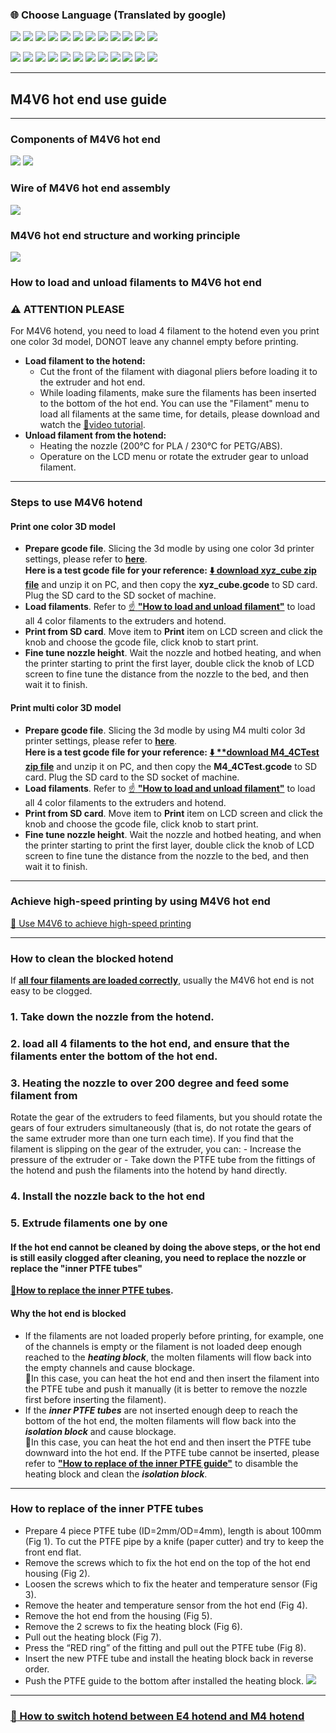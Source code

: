 ### :globe_with_meridians: Choose Language (Translated by google)
[![](../../../lanpic/ES.png)](https://github-com.translate.goog/ZONESTAR3D/Upgrade-kit-guide/tree/main/HOTEND/M4%20%204-IN-1-OUT%20Mixing%20Color%20Hotend/M4_V6?_x_tr_sl=en&_x_tr_tl=es)
[![](../../../lanpic/PT.png)](https://github-com.translate.goog/ZONESTAR3D/Upgrade-kit-guide/tree/main/HOTEND/M4%20%204-IN-1-OUT%20Mixing%20Color%20Hotend/M4_V6?_x_tr_sl=en&_x_tr_tl=pt)
[![](../../../lanpic/FR.png)](https://github-com.translate.goog/ZONESTAR3D/Upgrade-kit-guide/tree/main/HOTEND/M4%20%204-IN-1-OUT%20Mixing%20Color%20Hotend/M4_V6?_x_tr_sl=en&_x_tr_tl=fr)
[![](../../../lanpic/DE.png)](https://github-com.translate.goog/ZONESTAR3D/Upgrade-kit-guide/tree/main/HOTEND/M4%20%204-IN-1-OUT%20Mixing%20Color%20Hotend/M4_V6?_x_tr_sl=en&_x_tr_tl=de)
[![](../../../lanpic/IT.png)](https://github-com.translate.goog/ZONESTAR3D/Upgrade-kit-guide/tree/main/HOTEND/M4%20%204-IN-1-OUT%20Mixing%20Color%20Hotend/M4_V6?_x_tr_sl=en&_x_tr_tl=it)
[![](../../../lanpic/SW.png)](https://github-com.translate.goog/ZONESTAR3D/Upgrade-kit-guide/tree/main/HOTEND/M4%20%204-IN-1-OUT%20Mixing%20Color%20Hotend/M4_V6?_x_tr_sl=en&_x_tr_tl=sv)
[![](../../../lanpic/PL.png)](https://github-com.translate.goog/ZONESTAR3D/Upgrade-kit-guide/tree/main/HOTEND/M4%20%204-IN-1-OUT%20Mixing%20Color%20Hotend/M4_V6?_x_tr_sl=en&_x_tr_tl=pl)
[![](../../../lanpic/DK.png)](https://github-com.translate.goog/ZONESTAR3D/Upgrade-kit-guide/tree/main/HOTEND/M4%20%204-IN-1-OUT%20Mixing%20Color%20Hotend/M4_V6?_x_tr_sl=en&_x_tr_tl=da)
[![](../../../lanpic/CZ.png)](https://github-com.translate.goog/ZONESTAR3D/Upgrade-kit-guide/tree/main/HOTEND/M4%20%204-IN-1-OUT%20Mixing%20Color%20Hotend/M4_V6?_x_tr_sl=en&_x_tr_tl=cs)
[![](../../../lanpic/HR.png)](https://github-com.translate.goog/ZONESTAR3D/Upgrade-kit-guide/tree/main/HOTEND/M4%20%204-IN-1-OUT%20Mixing%20Color%20Hotend/M4_V6?_x_tr_sl=en&_x_tr_tl=hr)
[![](../../../lanpic/RO.png)](https://github-com.translate.goog/ZONESTAR3D/Upgrade-kit-guide/tree/main/HOTEND/M4%20%204-IN-1-OUT%20Mixing%20Color%20Hotend/M4_V6?_x_tr_sl=en&_x_tr_tl=ro)
[![](../../../lanpic/SK.png)](https://github-com.translate.goog/ZONESTAR3D/Upgrade-kit-guide/tree/main/HOTEND/M4%20%204-IN-1-OUT%20Mixing%20Color%20Hotend/M4_V6?_x_tr_sl=en&_x_tr_tl=sk)

[![](../../../lanpic/RU.png)](https://github-com.translate.goog/ZONESTAR3D/Upgrade-kit-guide/tree/main/HOTEND/M4%20%204-IN-1-OUT%20Mixing%20Color%20Hotend/M4_V6?_x_tr_sl=en&_x_tr_tl=ru)
[![](../../../lanpic/JP.png)](https://github-com.translate.goog/ZONESTAR3D/Upgrade-kit-guide/tree/main/HOTEND/M4%20%204-IN-1-OUT%20Mixing%20Color%20Hotend/M4_V6?_x_tr_sl=en&_x_tr_tl=ja)
[![](../../../lanpic/KR.png)](https://github-com.translate.goog/ZONESTAR3D/Upgrade-kit-guide/tree/main/HOTEND/M4%20%204-IN-1-OUT%20Mixing%20Color%20Hotend/M4_V6?_x_tr_sl=en&_x_tr_tl=ko)
[![](../../../lanpic/ID.png)](https://github-com.translate.goog/ZONESTAR3D/Upgrade-kit-guide/tree/main/HOTEND/M4%20%204-IN-1-OUT%20Mixing%20Color%20Hotend/M4_V6?_x_tr_sl=en&_x_tr_tl=id)
[![](../../../lanpic/TH.png)](https://github-com.translate.goog/ZONESTAR3D/Upgrade-kit-guide/tree/main/HOTEND/M4%20%204-IN-1-OUT%20Mixing%20Color%20Hotend/M4_V6?_x_tr_sl=en&_x_tr_tl=th)
[![](../../../lanpic/VN.png)](https://github-com.translate.goog/ZONESTAR3D/Upgrade-kit-guide/tree/main/HOTEND/M4%20%204-IN-1-OUT%20Mixing%20Color%20Hotend/M4_V6?_x_tr_sl=en&_x_tr_tl=vi)
[![](../../../lanpic/IL.png)](https://github-com.translate.goog/ZONESTAR3D/Upgrade-kit-guide/tree/main/HOTEND/M4%20%204-IN-1-OUT%20Mixing%20Color%20Hotend/M4_V6?_x_tr_sl=en&_x_tr_tl=iw)
[![](../../../lanpic/SA.png)](https://github-com.translate.goog/ZONESTAR3D/Upgrade-kit-guide/tree/main/HOTEND/M4%20%204-IN-1-OUT%20Mixing%20Color%20Hotend/M4_V6?_x_tr_sl=en&_x_tr_tl=ar)
[![](../../../lanpic/TR.png)](https://github-com.translate.goog/ZONESTAR3D/Upgrade-kit-guide/tree/main/HOTEND/M4%20%204-IN-1-OUT%20Mixing%20Color%20Hotend/M4_V6?_x_tr_sl=en&_x_tr_tl=tr)
[![](../../../lanpic/GR.png)](https://github-com.translate.goog/ZONESTAR3D/Upgrade-kit-guide/tree/main/HOTEND/M4%20%204-IN-1-OUT%20Mixing%20Color%20Hotend/M4_V6?_x_tr_sl=en&_x_tr_tl=el)
[![](../../../lanpic/BR.png)](https://github-com.translate.goog/ZONESTAR3D/Upgrade-kit-guide/tree/main/HOTEND/M4%20%204-IN-1-OUT%20Mixing%20Color%20Hotend/M4_V6?_x_tr_sl=en&_x_tr_tl=pt)
[![](../../../lanpic/CN.png)](https://github-com.translate.goog/ZONESTAR3D/Upgrade-kit-guide/tree/main/HOTEND/M4%20%204-IN-1-OUT%20Mixing%20Color%20Hotend/M4_V6?_x_tr_sl=en&_x_tr_tl=zh-CN)

-----
## M4V6 hot end use guide

-----
### Components of M4V6 hot end
![](./1.jpg) ![](./2.jpg)
### Wire of M4V6 hot end assembly
![](./wire.jpg)
### M4V6 hot end structure and working principle
![](./3.jpg)
### How to load and unload filaments to M4V6 hot end
### :warning: ATTENTION PLEASE
For M4V6 hotend, you need to load 4 filament to the hotend even you print one color 3d model, DONOT leave any channel empty before printing.
- **Load filament to the hotend:**
  - Cut the front of the filament with diagonal pliers before loading it to the extruder and hot end.
  - While loading filaments, make sure the filaments has been inserted to the bottom of the hot end. You can use the "Filament" menu to load all filaments at the same time, for details, please download and watch the [:movie_camera:video tutorial](https://youtu.be/-47yB95uIxI).
- **Unload filament from the hotend:**
  - Heating the nozzle (200℃ for PLA / 230℃ for PETG/ABS).
  - Operature on the LCD menu or rotate the extruder gear to unload filament.

-----
### Steps to use M4V6 hotend
#### Print one color 3D model
- **Prepare gcode file**. Slicing the 3d modle by using one color 3d printer settings, please refer to [**here**](https://github.com/ZONESTAR3D/Slicing-Guide/tree/master/PrusaSlicer#4-slicing-one-color).   
**Here is a test gcode file for your reference: [:arrow_down: download xyz_cube zip file](./xyz_cube.zip)** and unzip it on PC, and then copy the **xyz_cube.gcode** to SD card. Plug the SD card to the SD socket of machine.
- **Load filaments**. Refer to [:point_up: **"How to load and unload filament"**](#load-and-unload-filament) to load all 4 color filaments to the extruders and hotend.     
- **Print from SD card**. Move item to **Print** item on LCD screen and click the knob and choose the gcode file, click knob to start print.
- **Fine tune nozzle height**. Wait the nozzle and hotbed heating, and when the printer starting to print the first layer, double click the knob of LCD screen to fine tune the distance from the nozzle to the bed, and then wait it to finish.
#### Print multi color 3D model
- **Prepare gcode file**. Slicing the 3d modle by using M4 multi color 3d printer settings, please refer to [**here**](https://github.com/ZONESTAR3D/Slicing-Guide/blob/master/PrusaSlicer/PrusaSlicerGuide_M4.md).   
**Here is a test gcode file for your reference: [:arrow_down: **download M4_4CTest zip file](./M4_4CTest.zip)** and unzip it on PC, and then copy the **M4_4CTest.gcode** to SD card. Plug the SD card to the SD socket of machine.
- **Load filaments**. Refer to [:point_up: **"How to load and unload filament"**](#load-and-unload-filament) to load all 4 color filaments to the extruders and hotend.
- **Print from SD card**. Move item to **Print** item on LCD screen and click the knob and choose the gcode file, click knob to start print.
- **Fine tune nozzle height**. Wait the nozzle and hotbed heating, and when the printer starting to print the first layer, double click the knob of LCD screen to fine tune the distance from the nozzle to the bed, and then wait it to finish.

-----
### Achieve high-speed printing by using M4V6 hot end
[:book: Use M4V6 to achieve high-speed printing](./HighFlow/readme.md)

-----
### How to clean the blocked hotend
If [**all four filaments are loaded correctly**](#how-to-load-and-unload-filament), usually the M4V6 hot end is not easy to be clogged.    
### 1. Take down the nozzle from the hotend.
### 2. load all 4 filaments to the hot end, and ensure that the filaments enter the bottom of the hot end.
### 3. Heating the nozzle to over 200 degree and feed some filament from 
Rotate the gear of the extruders to feed filaments, but you should rotate the gears of four extruders simultaneously (that is, do not rotate the gears of the same extruder more than one turn each time). 
If you find that the filament is slipping on the gear of the extruder, you can:
    - Increase the pressure of the extruder or 
    - Take down the PTFE tube from the fittings of the hotend and push the filaments into the hotend by hand directly.
### 4. Install the nozzle back to the hot end
### 5. Extrude filaments one by one
#### If the hot end cannot be cleaned by doing the above steps, or the hot end is still easily clogged after cleaning, you need to replace the nozzle or replace the "inner PTFE tubes"
**[:book:How to replace the inner PTFE tubes](#how-to-replace-of-the-inner-ptfe-guide).**
#### Why the hot end is blocked
- If the filaments are not loaded properly before printing, for example, one of the channels is empty or the filament is not loaded deep enough reached to the ***heating block***, the molten filaments will flow back into the empty channels and cause blockage.       
:pill:In this case, you can heat the hot end and then insert the filament into the PTFE tube and push it manually (it is better to remove the nozzle first before inserting the filament).       
- If the ***inner PTFE tubes*** are not inserted enough deep to reach the bottom of the hot end, the molten filaments will flow back into the ***isolation block***  and cause blockage.        
:pill:In this case, you can heat the hot end and then insert the PTFE tube downward into the hot end. If the PTFE tube cannot be inserted, please refer to [**"How to replace of the inner PTFE guide"**](#how-to-replace-of-the-inner-ptfe-guide) to disamble the heating block and clean the ***isolation block***.

-----
### How to replace of the inner PTFE tubes
- Prepare 4 piece PTFE tube (ID=2mm/OD=4mm), length is about 100mm (Fig 1). To cut the PTFE pipe by a knife (paper cutter) and try to keep the front end flat.
- Remove the screws which to fix the hot end on the top of the hot end housing (Fig 2).
- Loosen the screws which to fix the heater and temperature sensor (Fig 3).
- Remove the heater and temperature sensor from the hot end (Fig 4).
- Remove the hot end from the housing (Fig 5).
- Remove the 2 screws to fix the heating block (Fig 6).
- Pull out the heating block (Fig 7).
- Press the “RED ring” of the fitting and pull out the PTFE tube (Fig 8).
- Insert the new PTFE tube and install the heating block back in reverse order.
- Push the PTFE guide to the bottom after installed the heating block.
![](./5.jpg)

-----
### [:book: How to switch hotend between E4 hotend and M4 hotend](https://github.com/ZONESTAR3D/Upgrade-kit-guide/blob/main/HOTEND/FAQ_M4E4.md#how-to-switch-between-m4-hotend-and-e4-hotend)




